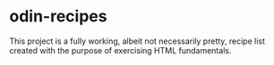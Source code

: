 # odin-recipes

This project is a fully working, albeit not necessarily pretty, recipe list created with the purpose of exercising HTML fundamentals.